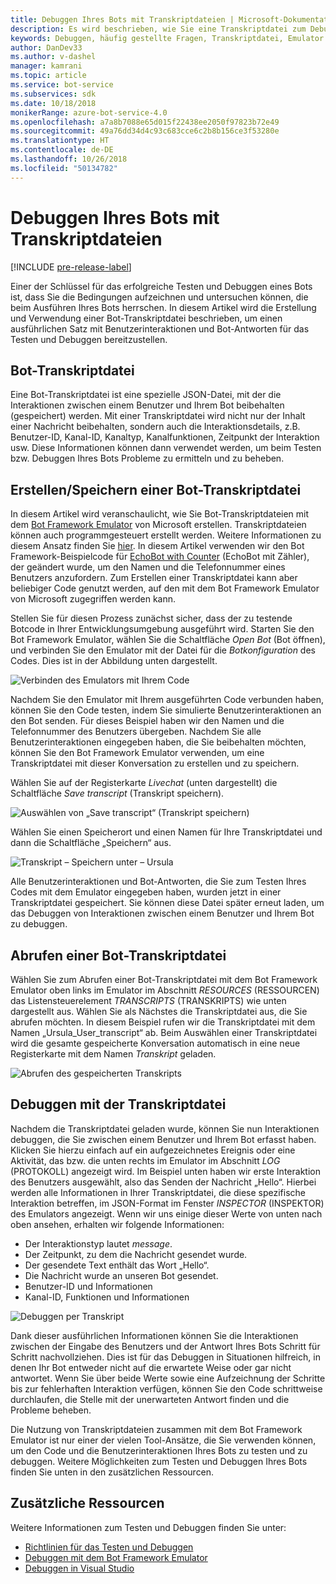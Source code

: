 ```yaml
---
title: Debuggen Ihres Bots mit Transkriptdateien | Microsoft-Dokumentation
description: Es wird beschrieben, wie Sie eine Transkriptdatei zum Debuggen Ihres Bots verwenden.
keywords: Debuggen, häufig gestellte Fragen, Transkriptdatei, Emulator
author: DanDev33
ms.author: v-dashel
manager: kamrani
ms.topic: article
ms.service: bot-service
ms.subservices: sdk
ms.date: 10/18/2018
monikerRange: azure-bot-service-4.0
ms.openlocfilehash: a7a8b7088e65d015f22438ee2050f97823b72e49
ms.sourcegitcommit: 49a76dd34d4c93c683cce6c2b8b156ce3f53280e
ms.translationtype: HT
ms.contentlocale: de-DE
ms.lasthandoff: 10/26/2018
ms.locfileid: "50134782"
---
```

# <a name="debug-your-bot-using-transcript-files"></a>Debuggen Ihres Bots mit Transkriptdateien
[!INCLUDE [pre-release-label](../includes/pre-release-label.md)]

Einer der Schlüssel für das erfolgreiche Testen und Debuggen eines Bots ist, dass Sie die Bedingungen aufzeichnen und untersuchen können, die beim Ausführen Ihres Bots herrschen. In diesem Artikel wird die Erstellung und Verwendung einer Bot-Transkriptdatei beschrieben, um einen ausführlichen Satz mit Benutzerinteraktionen und Bot-Antworten für das Testen und Debuggen bereitzustellen.

## <a name="the-bot-transcript-file"></a>Bot-Transkriptdatei
Eine Bot-Transkriptdatei ist eine spezielle JSON-Datei, mit der die Interaktionen zwischen einem Benutzer und Ihrem Bot beibehalten (gespeichert) werden. Mit einer Transkriptdatei wird nicht nur der Inhalt einer Nachricht beibehalten, sondern auch die Interaktionsdetails, z.B. Benutzer-ID, Kanal-ID, Kanaltyp, Kanalfunktionen, Zeitpunkt der Interaktion usw. Diese Informationen können dann verwendet werden, um beim Testen bzw. Debuggen Ihres Bots Probleme zu ermitteln und zu beheben. 

## <a name="creatingstoring-a-bot-transcript-file"></a>Erstellen/Speichern einer Bot-Transkriptdatei
In diesem Artikel wird veranschaulicht, wie Sie Bot-Transkriptdateien mit dem [Bot Framework Emulator](https://github.com/Microsoft/BotFramework-Emulator) von Microsoft erstellen. Transkriptdateien können auch programmgesteuert erstellt werden. Weitere Informationen zu diesem Ansatz finden Sie [hier](./bot-builder-howto-v4-storage.md#blob-transcript-storage). In diesem Artikel verwenden wir den Bot Framework-Beispielcode für [EchoBot with Counter](https://aka.ms/EchoBot-With-Counter) (EchoBot mit Zähler), der geändert wurde, um den Namen und die Telefonnummer eines Benutzers anzufordern. Zum Erstellen einer Transkriptdatei kann aber beliebiger Code genutzt werden, auf den mit dem Bot Framework Emulator von Microsoft zugegriffen werden kann.

Stellen Sie für diesen Prozess zunächst sicher, dass der zu testende Botcode in Ihrer Entwicklungsumgebung ausgeführt wird. Starten Sie den Bot Framework Emulator, wählen Sie die Schaltfläche _Open Bot_ (Bot öffnen), und verbinden Sie den Emulator mit der Datei für die _Botkonfiguration_ des Codes. Dies ist in der Abbildung unten dargestellt.

![Verbinden des Emulators mit Ihrem Code](./media/emulator_open_bot_configuration.png)

Nachdem Sie den Emulator mit Ihrem ausgeführten Code verbunden haben, können Sie den Code testen, indem Sie simulierte Benutzerinteraktionen an den Bot senden. Für dieses Beispiel haben wir den Namen und die Telefonnummer des Benutzers übergeben. Nachdem Sie alle Benutzerinteraktionen eingegeben haben, die Sie beibehalten möchten, können Sie den Bot Framework Emulator verwenden, um eine Transkriptdatei mit dieser Konversation zu erstellen und zu speichern. 

Wählen Sie auf der Registerkarte _Livechat_ (unten dargestellt) die Schaltfläche _Save transcript_ (Transkript speichern). 

![Auswählen von „Save transcript“ (Transkript speichern)](./media/emulator_transcript_save.png)

Wählen Sie einen Speicherort und einen Namen für Ihre Transkriptdatei und dann die Schaltfläche „Speichern“ aus.

![Transkript – Speichern unter – Ursula](./media/emulator_transcript_saveas_ursula.png)

Alle Benutzerinteraktionen und Bot-Antworten, die Sie zum Testen Ihres Codes mit dem Emulator eingegeben haben, wurden jetzt in einer Transkriptdatei gespeichert. Sie können diese Datei später erneut laden, um das Debuggen von Interaktionen zwischen einem Benutzer und Ihrem Bot zu debuggen.

## <a name="retrieving-a-bot-transcript-file"></a>Abrufen einer Bot-Transkriptdatei
Wählen Sie zum Abrufen einer Bot-Transkriptdatei mit dem Bot Framework Emulator oben links im Emulator im Abschnitt _RESOURCES_ (RESSOURCEN) das Listensteuerelement _TRANSCRIPTS_ (TRANSKRIPTS) wie unten dargestellt aus. Wählen Sie als Nächstes die Transkriptdatei aus, die Sie abrufen möchten. In diesem Beispiel rufen wir die Transkriptdatei mit dem Namen „Ursula_User_transcript“ ab. Beim Auswählen einer Transkriptdatei wird die gesamte gespeicherte Konversation automatisch in eine neue Registerkarte mit dem Namen _Transkript_ geladen.

![Abrufen des gespeicherten Transkripts](./media/emulator_transcript_retrieve.png)

## <a name="debug-using-transcript-file"></a>Debuggen mit der Transkriptdatei
Nachdem die Transkriptdatei geladen wurde, können Sie nun Interaktionen debuggen, die Sie zwischen einem Benutzer und Ihrem Bot erfasst haben. Klicken Sie hierzu einfach auf ein aufgezeichnetes Ereignis oder eine Aktivität, das bzw. die unten rechts im Emulator im Abschnitt _LOG_ (PROTOKOLL) angezeigt wird. Im Beispiel unten haben wir erste Interaktion des Benutzers ausgewählt, also das Senden der Nachricht „Hello“. Hierbei werden alle Informationen in Ihrer Transkriptdatei, die diese spezifische Interaktion betreffen, im JSON-Format im Fenster _INSPECTOR_ (INSPEKTOR) des Emulators angezeigt. Wenn wir uns einige dieser Werte von unten nach oben ansehen, erhalten wir folgende Informationen:
* Der Interaktionstyp lautet _message_.
* Der Zeitpunkt, zu dem die Nachricht gesendet wurde.
* Der gesendete Text enthält das Wort „Hello“.
* Die Nachricht wurde an unseren Bot gesendet.
* Benutzer-ID und Informationen
* Kanal-ID, Funktionen und Informationen

![Debuggen per Transkript](./media/emulator_transcript_debug.png)

Dank dieser ausführlichen Informationen können Sie die Interaktionen zwischen der Eingabe des Benutzers und der Antwort Ihres Bots Schritt für Schritt nachvollziehen. Dies ist für das Debuggen in Situationen hilfreich, in denen Ihr Bot entweder nicht auf die erwartete Weise oder gar nicht antwortet. Wenn Sie über beide Werte sowie eine Aufzeichnung der Schritte bis zur fehlerhaften Interaktion verfügen, können Sie den Code schrittweise durchlaufen, die Stelle mit der unerwarteten Antwort finden und die Probleme beheben.

Die Nutzung von Transkriptdateien zusammen mit dem Bot Framework Emulator ist nur einer der vielen Tool-Ansätze, die Sie verwenden können, um den Code und die Benutzerinteraktionen Ihres Bots zu testen und zu debuggen. Weitere Möglichkeiten zum Testen und Debuggen Ihres Bots finden Sie unten in den zusätzlichen Ressourcen.

## <a name="additional-resources"></a>Zusätzliche Ressourcen
Weitere Informationen zum Testen und Debuggen finden Sie unter:
* [Richtlinien für das Testen und Debuggen](./bot-builder-testing-debugging.md)
* [Debuggen mit dem Bot Framework Emulator](../bot-service-debug-emulator.md)
* [Debuggen in Visual Studio](https://docs.microsoft.com/en-us/visualstudio/debugger/index)


